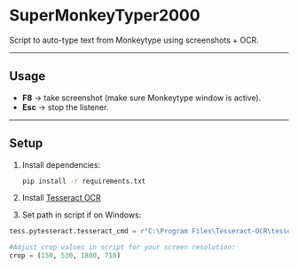 # SuperMonkeyTyper2000

Script to auto-type text from Monkeytype using screenshots + OCR.

---

## Usage
- **F8** → take screenshot (make sure Monkeytype window is active).  
- **Esc** → stop the listener.  

---

## Setup
1. Install dependencies:
   ```bash
   pip install -r requirements.txt
   ```
2. Install [Tesseract OCR](https://github.com/tesseract-ocr/tesseract)
   
3. Set path in script if on Windows:
```python
tess.pytesseract.tesseract_cmd = r"C:\Program Files\Tesseract-OCR\tesseract.exe"

#Adjust crop values in script for your screen resolution:
crop = (150, 530, 1800, 710)
```

